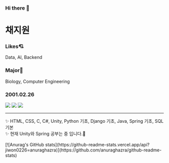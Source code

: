 ### Hi there 👋
<h1>채지원</h1>
<h3>Likes💘</h3>
Data, AI, Backend
<h3>Major🏫</h3>
Biology, Computer Engineering
<h3>2001.02.26</h3>
<a href="ppg0226@naver.com" target="_blank"><img src="https://img.shields.io/badge/Mail-000000?style=flat-square&logo=Gmail&logoColor=03C75A"/></a>
<a href="" target="_blank"><img src="https://img.shields.io/badge/Notion-F8DC75?style=flat-square&logo=Notion&logoColor=000000"/></a>
<a href="https://github.com/jiwon0226" target="_blank"><img src="https://img.shields.io/badge/GitHub-E9ECEF?style=flat-square&logo=GitHub&logoColor=000000"/></a>
<hr>
✨ HTML, CSS, C, C#, Unity, Python 기초, Django 기초, Java, Spring 기초, SQL 기본<br>
✨ 현재 Unity와 Spring 공부는 중 입니다.🌱
<br>
<br>
[![Anurag's GitHub stats](https://github-readme-stats.vercel.app/api?jiwon0226=anuraghazra)](https://github.com/anuraghazra/github-readme-stats)

<!--
**jiwon0226/jiwon0226** is a ✨ _special_ ✨ repository because its `README.md` (this file) appears on your GitHub profile.

Here are some ideas to get you started:

- 🔭 I’m currently working on ...
- 🌱 I’m currently learning ...
- 👯 I’m looking to collaborate on ...
- 🤔 I’m looking for help with ...
- 💬 Ask me about ...
- 📫 How to reach me: ...
- 😄 Pronouns: ...
- ⚡ Fun fact: ...
-->

